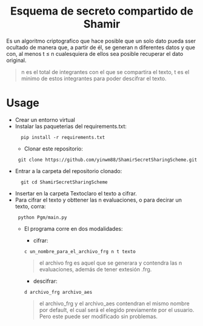 <div align="center">
  
# **Esquema de secreto compartido de Shamir** # 

</div>
<div>

  Es un algoritmo criptografico que hace posible que un solo dato pueda sser ocultado de manera que, a partir de él, se generan n diferentes datos y que con, al menos t ≤ n cualesquiera de ellos sea posible recuperar el dato original.
  > n es el total de integrantes con el que se compartira el texto, t es el minimo de estos integrantes para poder descifrar el texto.
  
</div>

<div>
  
# **Usage**   

</div>

- Crear un entorno virtual
- Instalar las paqueterias del requirements.txt:
  ```
    pip install -r requirements.txt
  ```
  - Clonar este repositorio:
  ```
   git clone https://github.com/yinwm88/ShamirSecretSharingScheme.git
  ```
- Entrar a la carpeta del repositorio clonado:
  ```
    git cd ShamirSecretSharingScheme
  ```
- Insertar en la carpeta Textoclaro el texto a cifrar.
- Para cifrar el texto y obttener las n evaluaciones, o para decirar un texto, corra:
  ```
   python Pgm/main.py
  ```
  - El programa corre en dos modalidades:
      - cifrar:
      ```
      c un_nombre_para_el_archivo_frg n t texto
      ```
      > el archivo frg es aquel que se generara y contendra las n evaluaciones, además de tener extesión .frg.
      
      - descifrar:
      ```
      d archivo_frg archivo_aes
      ```
      > el archivo_frg y el archivo_aes contendran el mismo nombre por default, el cual será el elegido previamente por el usuario. Pero este puede ser modificado sin problemas.    
